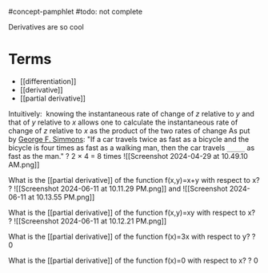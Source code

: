 #concept-pamphlet 
#todo: not complete

Derivatives are so cool


# Terms
- [[differentiation]]
- [[derivative]]
- [[partial derivative]]


 
 
 Intuitively:  knowing the instantaneous rate of change of _z_ relative to _y_ and that of _y_ relative to _x_ allows one to calculate the instantaneous rate of change of _z_ relative to _x_ as the product of the two rates of change
As put by [George F. Simmons](https://en.wikipedia.org/wiki/George_F._Simmons "George F. Simmons"): "If a car travels twice as fast as a bicycle and the bicycle is four times as fast as a walking man, then the car travels `_____` as fast as the man."
?
2 × 4 = 8 times
![[Screenshot 2024-04-29 at 10.49.10 AM.png]]


What is the [[partial derivative]] of the function f(x,y)=x+y with respect to x?
?
![[Screenshot 2024-06-11 at 10.11.29 PM.png]]
and
![[Screenshot 2024-06-11 at 10.13.55 PM.png]]
<!--SR:!2025-01-08,156,310-->


What is the [[partial derivative]] of the function f(x,y)=xy with respect to x?
?
![[Screenshot 2024-06-11 at 10.12.21 PM.png]]
<!--SR:!2025-04-02,192,310-->

What is the [[partial derivative]] of the function f(x)=3x with respect to y?
?
0
<!--SR:!2025-01-12,160,310-->

What is the [[partial derivative]] of the function f(x)=0 with respect to x?
?
0
<!--SR:!2024-10-17,82,290-->
